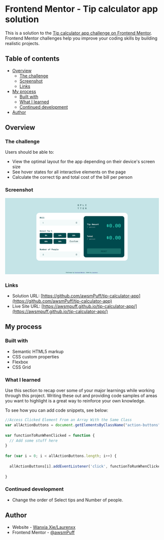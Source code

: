 # Frontend Mentor - Tip calculator app solution

This is a solution to the [Tip calculator app challenge on Frontend Mentor](https://www.frontendmentor.io/challenges/tip-calculator-app-ugJNGbJUX). Frontend Mentor challenges help you improve your coding skills by building realistic projects.

## Table of contents

- [Overview](#overview)
  - [The challenge](#the-challenge)
  - [Screenshot](#screenshot)
  - [Links](#links)
- [My process](#my-process)
  - [Built with](#built-with)
  - [What I learned](#what-i-learned)
  - [Continued development](#continued-development)
- [Author](#author)

## Overview

### The challenge

Users should be able to:

- View the optimal layout for the app depending on their device's screen size
- See hover states for all interactive elements on the page
- Calculate the correct tip and total cost of the bill per person

### Screenshot

![](./screenshots/desktop.png)


### Links

- Solution URL: [https://github.com/awsmPuff/tip-calculator-app](https://github.com/awsmPuff/tip-calculator-app)
- Live Site URL: [https://awsmpuff.github.io/tip-calculator-app/](https://awsmpuff.github.io/tip-calculator-app/)

## My process

### Built with

- Semantic HTML5 markup
- CSS custom properties
- Flexbox
- CSS Grid

### What I learned

Use this section to recap over some of your major learnings while working through this project. Writing these out and providing code samples of areas you want to highlight is a great way to reinforce your own knowledge.

To see how you can add code snippets, see below:

```js
//Access Clicked Element From an Array With the Same Class
var allActionButtons = document.getElementsByClassName("action-buttons");

var functionToRunWhenClicked = function {
  // Add some stuff here
}

for (var i = 0; i < allActionButtons.length; i++) {

  allActionButtons[i].addEventListener('click', functionToRunWhenClicked, false);

}

```

### Continued development

- Change the order of Select tips and Number of people.


## Author

- Website - [Wanxia Xie/Laurenxx](https://www.your-site.com)
- Frontend Mentor - [@awsmPuff](https://www.frontendmentor.io/profile/awsmPuff)

